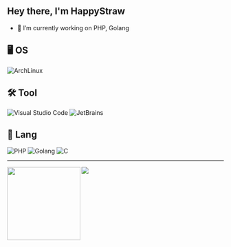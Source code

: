 ## Hey there, I'm HappyStraw

- 🔭 I’m currently working on PHP, Golang

## 🖥️ OS
![ArchLinux](https://img.shields.io/badge/-ArchLinux-black?logo=archlinux)

## 🛠️ Tool
![Visual Studio Code](https://img.shields.io/badge/-Visual%20Studio%20Code-black?logo=visual-studio-code)
![JetBrains](https://img.shields.io/badge/-JetBrains-black?logo=jetbrains)

## 🧲 Lang
![PHP](https://img.shields.io/badge/-PHP-black?logo=php)
![Golang](https://img.shields.io/badge/-Golang-black?logo=go)
![C](https://img.shields.io/badge/-C-black?logo=c)

---

<div>
  <img height="170" align="left" src="https://github-readme-stats.vercel.app/api?username=happystraw&count_private=true&include_all_commits=true&theme=dark" />
  <img src="https://github-readme-stats.vercel.app/api/top-langs/?username=happystraw&layout=compact&langs_count=8&theme=dark" />
</div>
